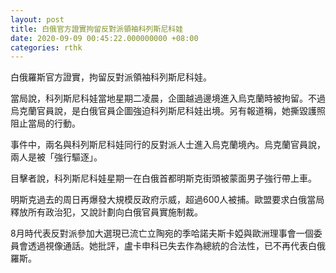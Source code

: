 ```yaml
---
layout: post
title: 白俄官方證實拘留反對派領袖科列斯尼科娃
date: 2020-09-09 00:45:22.000000000 +08:00
categories: rthk
---
```


白俄羅斯官方證實，拘留反對派領袖科列斯尼科娃。

當局說，科列斯尼科娃當地星期二凌晨，企圖越過邊境進入烏克蘭時被拘留。不過烏克蘭官員說，是白俄官員企圖強迫科列斯尼科娃出境。另有報道稱，她撕毀護照阻止當局的行動。

事件中，兩名與科列斯尼科娃同行的反對派人士進入烏克蘭境內。烏克蘭官員說，兩人是被「強行驅逐」。

目擊者說，科列斯尼科娃星期一在白俄首都明斯克街頭被蒙面男子強行帶上車。

明斯克過去的周日再爆發大規模反政府示威，超過600人被捕。歐盟要求白俄當局釋放所有政治犯，又說計劃向白俄官員實施制裁。

8月時代表反對派參加大選現已流亡立陶宛的季哈諾夫斯卡婭與歐洲理事會一個委員會透過視像通話。她批評，盧卡申科已失去作為總統的合法性，已不再代表白俄羅斯。
